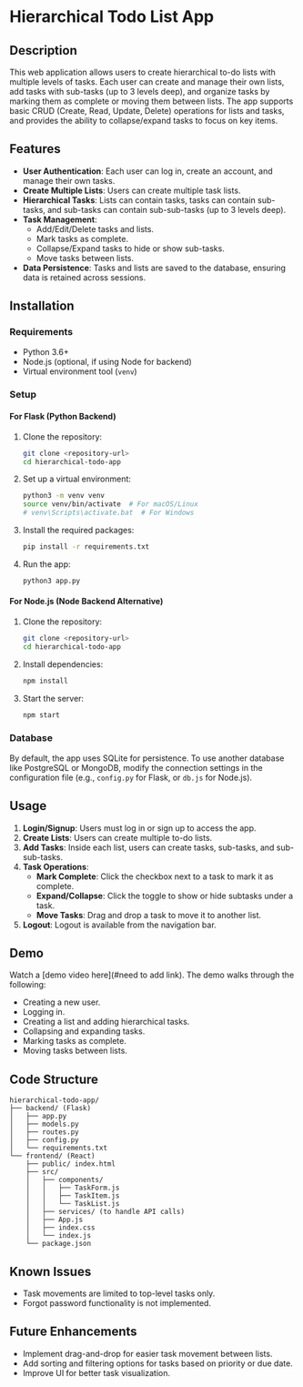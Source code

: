 
# Hierarchical Todo List App

## Description

This web application allows users to create hierarchical to-do lists with multiple levels of tasks. Each user can create and manage their own lists, add tasks with sub-tasks (up to 3 levels deep), and organize tasks by marking them as complete or moving them between lists. The app supports basic CRUD (Create, Read, Update, Delete) operations for lists and tasks, and provides the ability to collapse/expand tasks to focus on key items.

## Features

- **User Authentication**: Each user can log in, create an account, and manage their own tasks.
- **Create Multiple Lists**: Users can create multiple task lists.
- **Hierarchical Tasks**: Lists can contain tasks, tasks can contain sub-tasks, and sub-tasks can contain sub-sub-tasks (up to 3 levels deep).
- **Task Management**:
  - Add/Edit/Delete tasks and lists.
  - Mark tasks as complete.
  - Collapse/Expand tasks to hide or show sub-tasks.
  - Move tasks between lists.
- **Data Persistence**: Tasks and lists are saved to the database, ensuring data is retained across sessions.

## Installation

### Requirements

- Python 3.6+
- Node.js (optional, if using Node for backend)
- Virtual environment tool (`venv`)

### Setup

#### For Flask (Python Backend)

1. Clone the repository:
   ```bash
   git clone <repository-url>
   cd hierarchical-todo-app
   ```

2. Set up a virtual environment:
   ```bash
   python3 -m venv venv
   source venv/bin/activate  # For macOS/Linux
   # venv\Scripts\activate.bat  # For Windows
   ```

3. Install the required packages:
   ```bash
   pip install -r requirements.txt
   ```

4. Run the app:
   ```bash
   python3 app.py
   ```

#### For Node.js (Node Backend Alternative)

1. Clone the repository:
   ```bash
   git clone <repository-url>
   cd hierarchical-todo-app
   ```

2. Install dependencies:
   ```bash
   npm install
   ```

3. Start the server:
   ```bash
   npm start
   ```

### Database

By default, the app uses SQLite for persistence. To use another database like PostgreSQL or MongoDB, modify the connection settings in the configuration file (e.g., `config.py` for Flask, or `db.js` for Node.js).

## Usage

1. **Login/Signup**: Users must log in or sign up to access the app.
2. **Create Lists**: Users can create multiple to-do lists.
3. **Add Tasks**: Inside each list, users can create tasks, sub-tasks, and sub-sub-tasks.
4. **Task Operations**:
   - **Mark Complete**: Click the checkbox next to a task to mark it as complete.
   - **Expand/Collapse**: Click the toggle to show or hide subtasks under a task.
   - **Move Tasks**: Drag and drop a task to move it to another list.
5. **Logout**: Logout is available from the navigation bar.

## Demo

Watch a [demo video here](#need to add link). The demo walks through the following:
- Creating a new user.
- Logging in.
- Creating a list and adding hierarchical tasks.
- Collapsing and expanding tasks.
- Marking tasks as complete.
- Moving tasks between lists.

## Code Structure

```plaintext
hierarchical-todo-app/
├── backend/ (Flask)
│   ├── app.py
│   ├── models.py
│   ├── routes.py
│   ├── config.py
│   └── requirements.txt
└── frontend/ (React)
    ├── public/ index.html
    ├── src/
    │   ├── components/
    │   │   ├── TaskForm.js
    │   │   ├── TaskItem.js
    │   │   └── TaskList.js
    │   ├── services/ (to handle API calls)
    │   ├── App.js
    │   ├── index.css
    │   └── index.js
    └── package.json
```


## Known Issues

- Task movements are limited to top-level tasks only.
- Forgot password functionality is not implemented.

## Future Enhancements

- Implement drag-and-drop for easier task movement between lists.
- Add sorting and filtering options for tasks based on priority or due date.
- Improve UI for better task visualization.
